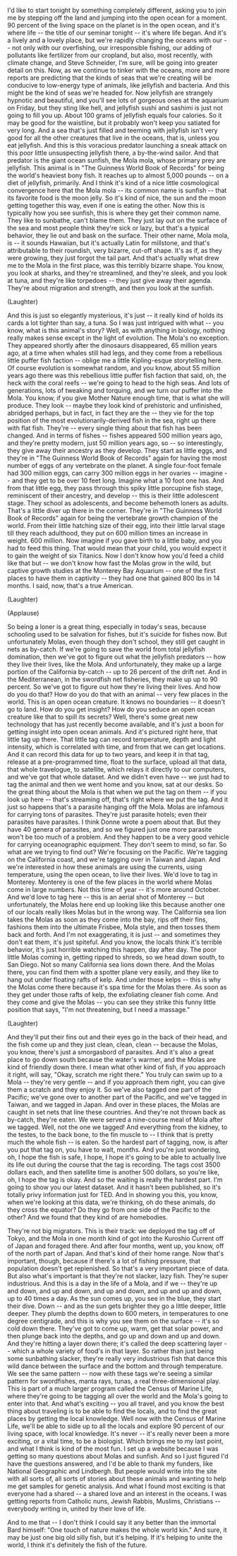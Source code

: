 
I&#39;d like to start tonight by something completely different,
asking you to join me by stepping off the land
and jumping into the open ocean for a moment.
90 percent of the living space on the planet is in the open ocean,
and it&#39;s where life -- the title of our seminar tonight -- it&#39;s where life began.
And it&#39;s a lively and a lovely place,
but we&#39;re rapidly changing the oceans with our --
not only with our overfishing, our irresponsible fishing,
our adding of pollutants like fertilizer from our cropland,
but also, most recently, with climate change,
and Steve Schneider, I&#39;m sure, will be going into greater detail on this.
Now, as we continue to tinker with the oceans,
more and more reports are predicting that the kinds of seas that we&#39;re creating
will be conducive to low-energy type of animals, like jellyfish and bacteria.
And this might be the kind of seas we&#39;re headed for.
Now jellyfish are strangely hypnotic and beautiful,
and you&#39;ll see lots of gorgeous ones at the aquarium on Friday,
but they sting like hell, and jellyfish sushi and sashimi
is just not going to fill you up.
About 100 grams of jellyfish equals four calories.
So it may be good for the waistline,
but it probably won&#39;t keep you satiated for very long.
And a sea that&#39;s just filled and teeming with jellyfish
isn&#39;t very good for all the other creatures that live in the oceans,
that is, unless you eat jellyfish.
And this is this voracious predator launching a sneak attack
on this poor little unsuspecting jellyfish there, a by-the-wind sailor.
And that predator is the giant ocean sunfish, the Mola mola,
whose primary prey are jellyfish.
This animal is in &quot;The Guinness World Book of Records&quot;
for being the world&#39;s heaviest bony fish.
It reaches up to almost 5,000 pounds -- on a diet of jellyfish, primarily.
And I think it&#39;s kind of a nice little cosmological convergence here
that the Mola mola -- its common name is sunfish --
that its favorite food is the moon jelly.
So it&#39;s kind of nice, the sun and the moon getting together this way,
even if one is eating the other.
Now this is typically how you see sunfish,
this is where they get their common name.
They like to sunbathe, can&#39;t blame them.
They just lay out on the surface of the sea
and most people think they&#39;re sick or lazy, but that&#39;s a typical behavior,
they lie out and bask on the surface.
Their other name, Mola mola, is -- it sounds Hawaiian,
but it&#39;s actually Latin for millstone,
and that&#39;s attributable to their roundish, very bizarre, cut-off shape.
It&#39;s as if, as they were growing, they just forgot the tail part.
And that&#39;s actually what drew me to the Mola in the first place,
was this terribly bizarre shape.
You know, you look at sharks, and they&#39;re streamlined, and they&#39;re sleek,
and you look at tuna, and they&#39;re like torpedoes --
they just give away their agenda. They&#39;re about migration and strength,
and then you look at the sunfish.

(Laughter)

And this is just so elegantly mysterious, it&#39;s just --
it really kind of holds its cards a lot tighter than say, a tuna.
So I was just intrigued with what -- you know, what is this animal&#39;s story?
Well, as with anything in biology, nothing really makes sense
except in the light of evolution.
The Mola&#39;s no exception.
They appeared shortly after the dinosaurs disappeared,
65 million years ago, at a time when whales still had legs,
and they come from a rebellious little puffer fish faction --
oblige me a little Kipling-esque storytelling here.
Of course evolution is somewhat random, and you know,
about 55 million years ago there was this rebellious little puffer fish faction
that said, oh, the heck with the coral reefs --
we&#39;re going to head to the high seas.
And lots of generations, lots of tweaking and torquing,
and we turn our puffer into the Mola.
You know, if you give Mother Nature enough time, that is what she will produce.
They look -- maybe they look
kind of prehistoric and unfinished, abridged perhaps,
but in fact, in fact they are the --
they vie for the top position of the most evolutionarily-derived fish in the sea,
right up there with flat fish.
They&#39;re -- every single thing about that fish has been changed.
And in terms of fishes --
fishes appeared 500 million years ago, and they&#39;re pretty modern,
just 50 million years ago, so --
so interestingly, they give away their ancestry as they develop.
They start as little eggs,
and they&#39;re in &quot;The Guinness World Book of Records&quot; again
for having the most number of eggs of any vertebrate on the planet.
A single four-foot female had 300 million eggs,
can carry 300 million eggs in her ovaries -- imagine --
and they get to be over 10 feet long. Imagine what a 10 foot one has.
And from that little egg,
they pass through this spiky little porcupine fish stage, reminiscent of their ancestry,
and develop -- this is their little adolescent stage.
They school as adolescents, and become behemoth loners as adults.
That&#39;s a little diver up there in the corner.
They&#39;re in &quot;The Guinness World Book of Records&quot; again
for being the vertebrate growth champion of the world.
From their little hatching size of their egg, into their little larval stage
till they reach adulthood, they put on 600 million times an increase in weight.
600 million. Now imagine if you gave birth to a little baby,
and you had to feed this thing.
That would mean that your child, you would expect it to gain the weight of six Titanics.
Now I don&#39;t know how you&#39;d feed a child like that but --
we don&#39;t know how fast the Molas grow in the wild,
but captive growth studies at the Monterey Bay Aquarium --
one of the first places to have them in captivity --
they had one that gained 800 lbs in 14 months.
I said, now, that&#39;s a true American.

(Laughter)


(Applause)

So being a loner is a great thing, especially in today&#39;s seas,
because schooling used to be salvation for fishes,
but it&#39;s suicide for fishes now.
But unfortunately Molas, even though they don&#39;t school,
they still get caught in nets as by-catch.
If we&#39;re going to save the world from total jellyfish domination,
then we&#39;ve got to figure out what the jellyfish predators --
how they live their lives, like the Mola.
And unfortunately, they make up a large portion of the California by-catch --
up to 26 percent of the drift net.
And in the Mediterranean, in the swordfish net fisheries,
they make up up to 90 percent.
So we&#39;ve got to figure out how they&#39;re living their lives.
And how do you do that?
How do you do that with an animal -- very few places in the world.
This is an open ocean creature. It knows no boundaries -- it doesn&#39;t go to land.
How do you get insight?
How do you seduce an open ocean creature like that to spill its secrets?
Well, there&#39;s some great new technology
that has just recently become available,
and it&#39;s just a boon for getting insight into open ocean animals.
And it&#39;s pictured right here, that little tag up there.
That little tag can record temperature, depth and light intensity,
which is correlated with time, and from that we can get locations.
And it can record this data for up to two years,
and keep it in that tag, release at a pre-programmed time,
float to the surface, upload all that data, that whole travelogue,
to satellite, which relays it directly to our computers,
and we&#39;ve got that whole dataset. And we didn&#39;t even have --
we just had to tag the animal and then we went home and you know, sat at our desks.
So the great thing about the Mola
is that when we put the tag on them -- if you look up here --
that&#39;s streaming off, that&#39;s right where we put the tag.
And it just so happens that&#39;s a parasite hanging off the Mola.
Molas are infamous for carrying tons of parasites.
They&#39;re just parasite hotels; even their parasites have parasites.
I think Donne wrote a poem about that.
But they have 40 genera of parasites,
and so we figured just one more parasite won&#39;t be too much of a problem.
And they happen to be a very good vehicle for carrying oceanographic equipment.
They don&#39;t seem to mind, so far.
So what are we trying to find out? We&#39;re focusing on the Pacific.
We&#39;re tagging on the California coast, and we&#39;re tagging over in Taiwan and Japan.
And we&#39;re interested in how these animals are using the currents,
using temperature, using the open ocean, to live their lives.
We&#39;d love to tag in Monterey.
Monterey is one of the few places in the world where Molas come in large numbers.
Not this time of year -- it&#39;s more around October.
And we&#39;d love to tag here -- this is an aerial shot of Monterey --
but unfortunately, the Molas here end up looking like this
because another one of our locals really likes Molas but in the wrong way.
The California sea lion takes the Molas as soon as they come into the bay,
rips off their fins, fashions them into the ultimate Frisbee, Mola style,
and then tosses them back and forth.
And I&#39;m not exaggerating, it is just --
and sometimes they don&#39;t eat them, it&#39;s just spiteful.
And you know, the locals think it&#39;s terrible behavior,
it&#39;s just horrible watching this happen, day after day.
The poor little Molas coming in, getting ripped to shreds,
so we head down south, to San Diego.
Not so many California sea lions down there.
And the Molas there, you can find them with a spotter plane very easily,
and they like to hang out under floating rafts of kelp.
And under those kelps -- this is why the Molas come there
because it&#39;s spa time for the Molas there.
As soon as they get under those rafts of kelp, the exfoliating cleaner fish come.
And they come and give the Molas --
you can see they strike this funny little position that says,
&quot;I&#39;m not threatening, but I need a massage.&quot;

(Laughter)

And they&#39;ll put their fins out and their eyes go in the back of their head,
and the fish come up and they just clean, clean, clean --
because the Molas, you know, there&#39;s just a smorgasbord of parasites.
And it&#39;s also a great place to go down south
because the water&#39;s warmer, and the Molas are kind of friendly down there.
I mean what other kind of fish, if you approach it right,
will say, &quot;Okay, scratch me right there.&quot;
You truly can swim up to a Mola -- they&#39;re very gentle --
and if you approach them right, you can give them a scratch and they enjoy it.
So we&#39;ve also tagged one part of the Pacific;
we&#39;ve gone over to another part of the Pacific,
and we&#39;ve tagged in Taiwan, and we tagged in Japan.
And over in these places, the Molas are caught in set nets that line these countries.
And they&#39;re not thrown back as by-catch, they&#39;re eaten.
We were served a nine-course meal of Mola after we tagged.
Well, not the one we tagged!
And everything from the kidney, to the testes, to the back bone,
to the fin muscle to -- I think that ís pretty much the whole fish -- is eaten.
So the hardest part of tagging, now, is
after you put that tag on, you have to wait, months.
And you&#39;re just wondering, oh, I hope the fish is safe,
I hope, I hope it&#39;s going to be able to actually live its life out
during the course that the tag is recording.
The tags cost 3500 dollars each, and then satellite time is another 500 dollars,
so you&#39;re like, oh, I hope the tag is okay.
And so the waiting is really the hardest part.
I&#39;m going to show you our latest dataset.
And it hasn&#39;t been published, so it&#39;s totally privy information just for TED.
And in showing you this, you know, when we&#39;re looking at this data,
we&#39;re thinking, oh do these animals, do they cross the equator?
Do they go from one side of the Pacific to the other?
And we found that they kind of are homebodies.

They&#39;re not big migrators. This is their track:
we deployed the tag off of Tokyo, and the Mola in one month
kind of got into the Kuroshio Current off of Japan and foraged there.
And after four months, went up, you know, off of the north part of Japan.
And that&#39;s kind of their home range.
Now that&#39;s important, though, because if there&#39;s a lot of fishing pressure,
that population doesn&#39;t get replenished.
So that&#39;s a very important piece of data.
But also what&#39;s important is that they&#39;re not slacker, lazy fish.
They&#39;re super industrious.
And this is a day in the life of a Mola, and if we --
they&#39;re up and down, and up and down, and up and down, and up
and up and down, up to 40 times a day.
As the sun comes up, you see in the blue, they start their dive.
Down -- and as the sun gets brighter they go a little deeper, little deeper.
They plumb the depths down to 600 meters, in temperatures to one degree centigrade,
and this is why you see them on the surface -- it&#39;s so cold down there.
They&#39;ve got to come up, warm, get that solar power,
and then plunge back into the depths, and go up and down and up and down.
And they&#39;re hitting a layer down there; it&#39;s called the deep scattering layer --
which a whole variety of food&#39;s in that layer.
So rather than just being some sunbathing slacker,
they&#39;re really very industrious fish that dance this wild dance
between the surface and the bottom and through temperature.
We see the same pattern -- now with these tags
we&#39;re seeing a similar pattern for swordfishes, manta rays, tunas,
a real three-dimensional play.
This is part of a much larger program called the Census of Marine Life,
where they&#39;re going to be tagging all over the world
and the Mola&#39;s going to enter into that.
And what&#39;s exciting -- you all travel, and you know
the best thing about traveling is to be able to find the locals,
and to find the great places by getting the local knowledge.
Well now with the Census of Marine Life, we&#39;ll be able to sidle up to all the locals
and explore 90 percent of our living space, with local knowledge.
It&#39;s never -- it&#39;s really never been a more exciting, or a vital time, to be a biologist.
Which brings me to my last point, and what I think is kind of the most fun.
I set up a website because I was getting so many questions about Molas and sunfish.
And so I just figured I&#39;d have the questions answered,
and I&#39;d be able to thank my funders, like National Geographic and Lindbergh.
But people would write into the site with all sorts of,
all sorts of stories about these animals
and wanting to help me get samples for genetic analysis.
And what I found most exciting is that everyone had a shared --
a shared love and an interest in the oceans.
I was getting reports from Catholic nuns,
Jewish Rabbis, Muslims, Christians -- everybody writing in,
united by their love of life.

And to me that -- I don&#39;t think I could say it any better than the immortal Bard himself:
&quot;One touch of nature makes the whole world kin.&quot;
And sure, it may be just one big old silly fish, but it&#39;s helping.
If it&#39;s helping to unite the world, I think it&#39;s definitely the fish of the future.
